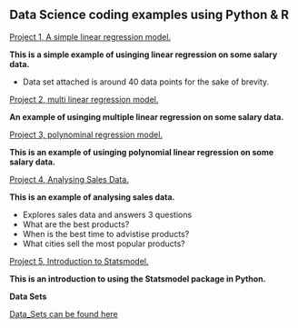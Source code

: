 ## Data Science coding examples using Python & R


[Project 1, A simple linear regression model.](https://github.com/BryanMcGuire-DataScience/simple_linear_regression)

**This is a simple example of usinging linear regression on some salary data.**

- Data set attached is around 40 data points for the sake of brevity.


[Project 2, multi linear regression model.](https://github.com/BryanMcGuire-DataScience/multi_linear_regression)

**An example of usinging multiple linear regression on some salary data.**


[Project 3, polynominal regression model.](https://github.com/BryanMcGuire-DataScience/polynominal_regression)

**This is an example of usinging polynomial linear regression on some salary data.**


[Project 4, Analysing Sales Data.](https://github.com/BryanMcGuire-DataScience/Sales_example)

**This is an example of analysing sales data.**

- Explores sales data and answers 3 questions
- What are the best products?
- When is the best time to advistise products?
- What cities sell the most popular products?


[Project 5, Introduction to Statsmodel.](https://github.com/BryanMcGuire-DataScience/stats_model)

**This is an introduction to using the Statsmodel package in Python.**

**Data Sets**

[Data_Sets can be found here](https://github.com/BryanMcGuire-DataScience/data_sets)

